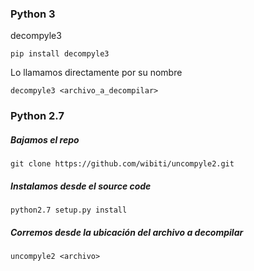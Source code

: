 ### Python 3

decompyle3

    pip install decompyle3

Lo llamamos directamente por su nombre

    decompyle3 <archivo_a_decompilar>


### Python 2.7

##### Bajamos el repo
    git clone https://github.com/wibiti/uncompyle2.git

##### Instalamos desde el source code

    python2.7 setup.py install

##### Corremos desde la ubicación del archivo a decompilar

    uncompyle2 <archivo>
